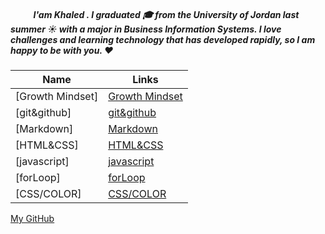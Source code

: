 
##### &nbsp; &nbsp;&nbsp; &nbsp;&nbsp; &nbsp;&nbsp;  I'am Khaled . I graduated 🎓 from the University of Jordan last summer ☀️ with a major in Business Information Systems. I love challenges and learning technology that has developed rapidly, so I am happy to be with you. ❤️

| Name           | Links                 |
| ------------     | ----------------------------|
|[Growth Mindset]  |[Growth Mindset](readme1.md)|
|[git&github]      |[git&github](readme2.md)    |
|[Markdown]        |[Markdown](readme3.md)    |
|[HTML&CSS]        |[HTML&CSS](readme4.md) |
|[javascript]      |[javascript](readme5.md)|
|[forLoop]         |[forLoop](readme6.md)     |
|[CSS/COLOR]       |[CSS/COLOR](readme7.md)|

[My GitHub ](https://github.com/khaledshishani32)

